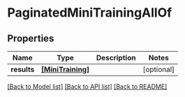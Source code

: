 # PaginatedMiniTrainingAllOf


## Properties
Name | Type | Description | Notes
------------ | ------------- | ------------- | -------------
**results** | [**[MiniTraining]**](MiniTraining.md) |  | [optional] 

[[Back to Model list]](../README.md#documentation-for-models) [[Back to API list]](../README.md#documentation-for-api-endpoints) [[Back to README]](../README.md)


